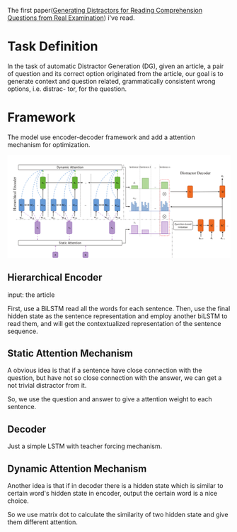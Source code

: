 <!--
.. title: Note of Generating Distractors for Reading Comprehension Questions from Real Examination
.. slug: note-of-generating-distractors-for-reading-comprehension-questions
.. date: 2019-02-24 16:29:56 UTC+08:00
.. tags: Deep Learning
.. category: ComputerScience
.. link: 
.. description: 
.. type: text
-->

The first paper([Generating Distractors for Reading Comprehension Questions from Real Examination](/1809.02768.pdf)) i've read.

<!-- TEASER_END:  -->



# Task Definition
In the task of automatic Distractor Generation (DG), given an article, a pair of question and its correct option originated
from the article, our goal is to generate context and question related, grammatically consistent wrong options, i.e. distrac-
tor, for the question.

# Framework
The model use encoder-decoder framework and add a attention mechanism for optimization.

![](/images/framework.png)

## Hierarchical Encoder
input: the article

First, use a BiLSTM read all the words for each sentence. Then, use the final hidden state as the sentence representation and employ another biLSTM to read them, and will get the contextualized representation of the sentence sequence.


## Static Attention Mechanism
A obvious idea is that if a sentence have close connection with the question, but have not so close connection with the answer, we can get a not trivial distractor from it.

So, we use the question and answer to give a attention weight to each sentence.


## Decoder

Just a simple LSTM with teacher forcing mechanism.

## Dynamic Attention Mechanism
Another idea is that if in decoder there is a hidden state which is similar to certain word's hidden state in encoder, output the certain word is a nice choice.

So we use matrix dot to calculate the similarity of two hidden state and give them different attention.




